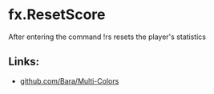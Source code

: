 # fx.ResetScore
After entering the command !rs resets the player's statistics

## Links:
- [github.com/Bara/Multi-Colors](https://github.com/Bara/Multi-Colors)
